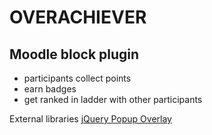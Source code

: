 OVERACHIEVER
======
Moodle block plugin
-------------
<ul>
<li>participants collect points</li>
<li>earn badges</li>
<li>get ranked in ladder with other participants</li>
</ul>

External libraries
[jQuery Popup Overlay](http://dev.vast.com/jquery-popup-overlay/)
